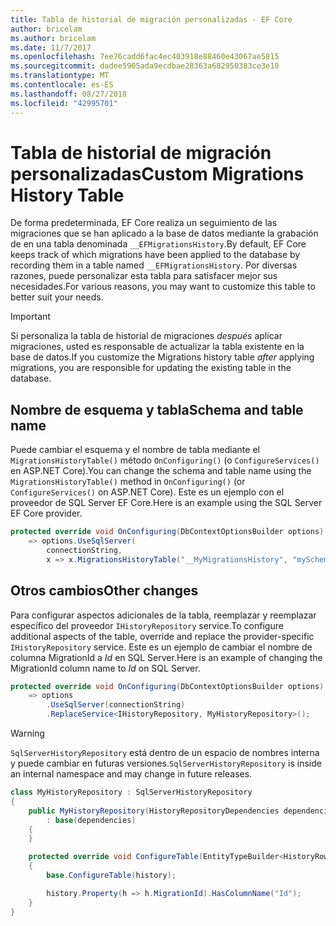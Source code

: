 ```yaml
---
title: Tabla de historial de migración personalizadas - EF Core
author: bricelam
ms.author: bricelam
ms.date: 11/7/2017
ms.openlocfilehash: 7ee76cadd6fac4ec403918e88460e43067ae5815
ms.sourcegitcommit: dadee5905ada9ecdbae28363a682950383ce3e10
ms.translationtype: MT
ms.contentlocale: es-ES
ms.lasthandoff: 08/27/2018
ms.locfileid: "42995701"
---
```

<a name="custom-migrations-history-table"></a><span data-ttu-id="63e16-102">Tabla de historial de migración personalizadas</span><span class="sxs-lookup"><span data-stu-id="63e16-102">Custom Migrations History Table</span></span>
===============================
<span data-ttu-id="63e16-103">De forma predeterminada, EF Core realiza un seguimiento de las migraciones que se han aplicado a la base de datos mediante la grabación de en una tabla denominada `__EFMigrationsHistory`.</span><span class="sxs-lookup"><span data-stu-id="63e16-103">By default, EF Core keeps track of which migrations have been applied to the database by recording them in a table named `__EFMigrationsHistory`.</span></span> <span data-ttu-id="63e16-104">Por diversas razones, puede personalizar esta tabla para satisfacer mejor sus necesidades.</span><span class="sxs-lookup"><span data-stu-id="63e16-104">For various reasons, you may want to customize this table to better suit your needs.</span></span>

> [!IMPORTANT]
> <span data-ttu-id="63e16-105">Si personaliza la tabla de historial de migraciones *después* aplicar migraciones, usted es responsable de actualizar la tabla existente en la base de datos.</span><span class="sxs-lookup"><span data-stu-id="63e16-105">If you customize the Migrations history table *after* applying migrations, you are responsible for updating the existing table in the database.</span></span>

<a name="schema-and-table-name"></a><span data-ttu-id="63e16-106">Nombre de esquema y tabla</span><span class="sxs-lookup"><span data-stu-id="63e16-106">Schema and table name</span></span>
----------------------
<span data-ttu-id="63e16-107">Puede cambiar el esquema y el nombre de tabla mediante el `MigrationsHistoryTable()` método `OnConfiguring()` (o `ConfigureServices()` en ASP.NET Core).</span><span class="sxs-lookup"><span data-stu-id="63e16-107">You can change the schema and table name using the `MigrationsHistoryTable()` method in `OnConfiguring()` (or `ConfigureServices()` on ASP.NET Core).</span></span> <span data-ttu-id="63e16-108">Este es un ejemplo con el proveedor de SQL Server EF Core.</span><span class="sxs-lookup"><span data-stu-id="63e16-108">Here is an example using the SQL Server EF Core provider.</span></span>

``` csharp
protected override void OnConfiguring(DbContextOptionsBuilder options)
    => options.UseSqlServer(
        connectionString,
        x => x.MigrationsHistoryTable("__MyMigrationsHistory", "mySchema"));
```

<a name="other-changes"></a><span data-ttu-id="63e16-109">Otros cambios</span><span class="sxs-lookup"><span data-stu-id="63e16-109">Other changes</span></span>
-------------
<span data-ttu-id="63e16-110">Para configurar aspectos adicionales de la tabla, reemplazar y reemplazar específico del proveedor `IHistoryRepository` service.</span><span class="sxs-lookup"><span data-stu-id="63e16-110">To configure additional aspects of the table, override and replace the provider-specific `IHistoryRepository` service.</span></span> <span data-ttu-id="63e16-111">Este es un ejemplo de cambiar el nombre de columna MigrationId a *Id* en SQL Server.</span><span class="sxs-lookup"><span data-stu-id="63e16-111">Here is an example of changing the MigrationId column name to *Id* on SQL Server.</span></span>

``` csharp
protected override void OnConfiguring(DbContextOptionsBuilder options)
    => options
        .UseSqlServer(connectionString)
        .ReplaceService<IHistoryRepository, MyHistoryRepository>();
```

> [!WARNING]
> <span data-ttu-id="63e16-112">`SqlServerHistoryRepository` está dentro de un espacio de nombres interna y puede cambiar en futuras versiones.</span><span class="sxs-lookup"><span data-stu-id="63e16-112">`SqlServerHistoryRepository` is inside an internal namespace and may change in future releases.</span></span>

``` csharp
class MyHistoryRepository : SqlServerHistoryRepository
{
    public MyHistoryRepository(HistoryRepositoryDependencies dependencies)
        : base(dependencies)
    {
    }

    protected override void ConfigureTable(EntityTypeBuilder<HistoryRow> history)
    {
        base.ConfigureTable(history);

        history.Property(h => h.MigrationId).HasColumnName("Id");
    }
}
```
